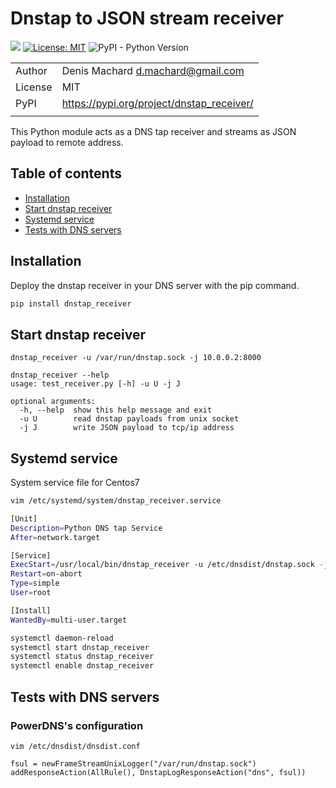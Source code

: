 # Dnstap to JSON stream receiver
 
![](https://github.com/dmachard/dnstap_receiver/workflows/Publish%20to%20PyPI/badge.svg)
[![License: MIT](https://img.shields.io/badge/License-MIT-yellow.svg)](https://opensource.org/licenses/MIT)
![PyPI - Python Version](https://img.shields.io/pypi/pyversions/dnstap_receiver)

| | |
| ------------- | ------------- |
| Author |  Denis Machard <d.machard@gmail.com> |
| License |  MIT | 
| PyPI |  https://pypi.org/project/dnstap_receiver/ |
| | |

This Python module acts as a DNS tap receiver and streams as JSON payload to remote address. 

## Table of contents
* [Installation](#installation)
* [Start dnstap receiver](#start-dnstap-receiver)
* [Systemd service](#systemd-service)
* [Tests with DNS servers](#tests-with-dns-servers)

## Installation

Deploy the dnstap receiver in your DNS server with the pip command.

```python
pip install dnstap_receiver
```

## Start dnstap receiver

```
dnstap_receiver -u /var/run/dnstap.sock -j 10.0.0.2:8000
```

```
dnstap_receiver --help
usage: test_receiver.py [-h] -u U -j J

optional arguments:
  -h, --help  show this help message and exit
  -u U        read dnstap payloads from unix socket
  -j J        write JSON payload to tcp/ip address 
```

## Systemd service

System service file for Centos7

```bash
vim /etc/systemd/system/dnstap_receiver.service

[Unit]
Description=Python DNS tap Service
After=network.target

[Service]
ExecStart=/usr/local/bin/dnstap_receiver -u /etc/dnsdist/dnstap.sock -j 10.0.0.2:6000
Restart=on-abort
Type=simple
User=root

[Install]
WantedBy=multi-user.target
```

```bash
systemctl daemon-reload
systemctl start dnstap_receiver
systemctl status dnstap_receiver
systemctl enable dnstap_receiver
```

## Tests with DNS servers

### PowerDNS's configuration

```
vim /etc/dnsdist/dnsdist.conf

fsul = newFrameStreamUnixLogger("/var/run/dnstap.sock")
addResponseAction(AllRule(), DnstapLogResponseAction("dns", fsul))
```

